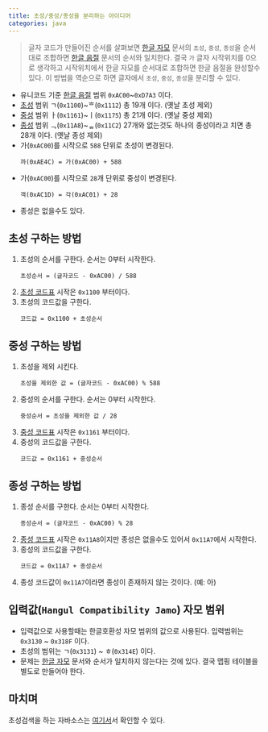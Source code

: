 ```yaml
---
title: 초성/중성/종성을 분리하는 아이디어
categories: java
---
```


> 글자 코드가 만들어진 순서를 살펴보면 [한글 자모][2] 문서의 `초성`, `중성`, `종성`을 순서대로 조합하면 [한글 음절][1] 문서의 순서와 일치한다.
> 결국 `가` 글자 시작위치를 0으로 생각하고 시작위치에서 한글 자모를 순서대로 조합하면 한글 음절을 완성할수 있다.
> 이 방법을 역순으로 하면 글자에서 `초성`, `중성`, `종성`을 분리할 수 있다.

- 유니코드 기준 [한글 음절][1] 범위 `0xAC00`~`0xD7A3` 이다.
- [초성][2] 범위 ㄱ(`0x1100`)~ᄒ(`0x1112`) 총 19개 이다. (옛날 초성 제외)
- [중성][2] 범위 ㅏ(`0x1161`)~ㅣ(`0x1175`) 총 21개 이다. (옛날 중성 제외)
- [종성][2] 범위 ᆨ(`0x11A8`)~ᇂ(`0x11C2`) 27개와 없는것도 하나의 종성이라고 치면 총 28개 이다. (옛날 종성 제외)
- 가(`0xAC00`)를 시작으로 `588` 단위로 초성이 변경된다.
    ```
    까(0xAE4C) = 가(0xAC00) + 588
    ```
- 가(`0xAC00`)를 시작으로 `28`개 단위로 중성이 변경된다.
    ```
    객(0xAC1D) = 각(0xAC01) + 28
    ```
- 종성은 없을수도 있다.

## 초성 구하는 방법
1. 초성의 순서를 구한다. 순서는 0부터 시작한다.
    ```
    초성순서 = (글자코드 - 0xAC00) / 588
    ```
1. [초성 코드표][2] 시작은 `0x1100` 부터이다.
1. 초성의 코드값을 구한다.
    ```
    코드값 = 0x1100 + 초성순서
    ```
    
## 중성 구하는 방법
1. 초성을 제외 시킨다.
    ```
    초성을 제외한 값 = (글자코드 - 0xAC00) % 588
    ```
1. 중성의 순서를 구한다. 순서는 0부터 시작한다.
    ```
    중성순서 = 초성을 제외한 값 / 28
    ```
1. [중성 코드표][2] 시작은 `0x1161` 부터이다.    
1. 중성의 코드값을 구한다.
    ```
    코드값 = 0x1161 + 중성순서
    ```
    
## 종성 구하는 방법
1. 종성 순서를 구한다. 순서는 0부터 시작한다.
    ```
    종성순서 = (글자코드 - 0xAC00) % 28
    ```
1. [종성 코드표][2] 시작은 `0x11A8`이지만 종성은 없을수도 있어서 `0x11A7`에서 시작한다.
1. 종성의 코드값을 구한다.
    ```
    코드값 = 0x11A7 + 종성순서
    ```
1. 종성 코드값이 `0x11A7`이라면 종성이 존재하지 않는 것이다. (예: 아)

## 입력값(`Hangul Compatibility Jamo`) 자모 범위
- 입력값으로 사용할때는 한글호환성 자모 범위의 값으로 사용된다. 입력범위는 `0x3130` ~ `0x318F` 이다.
- 초성의 범위는 ㄱ(`0x3131`) ~ ㅎ(`0x314E`) 이다. 
- 문제는 [한글 자모][2] 문서와 순서가 일치하지 않는다는 것에 있다. 결국 맵핑 테이블을 별도로 만들어야 한다.


## 마치며
초성검색을 하는 자바소스는 [여기서](https://github.com/daejoon/initial-sound-search)서 확인할 수 있다.


[1]: http://www.unicode.org/charts/PDF/UAC00.pdf "한글 음절"
[2]: http://www.unicode.org/charts/PDF/U1100.pdf "한글 자모"